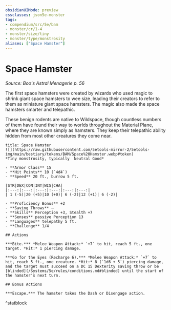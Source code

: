 ```yaml
---
obsidianUIMode: preview
cssclasses: json5e-monster
tags:
- compendium/src/5e/bam
- monster/cr/1-4
- monster/size/tiny
- monster/type/monstrosity
aliases: ["Space Hamster"]
---
```

# Space Hamster
*Source: Boo's Astral Menagerie p. 56*  

The first space hamsters were created by wizards who used magic to shrink giant space hamsters to wee size, leading their creators to refer to them as miniature giant space hamsters. The magic also made the space hamsters smarter and telepathic.

These benign rodents are native to Wildspace, though countless numbers of them have found their way to worlds throughout the Material Plane, where they are known simply as hamsters. They keep their telepathic ability hidden from most other creatures they come near.

```ad-statblock
title: Space Hamster
![](https://raw.githubusercontent.com/5etools-mirror-2/5etools-img/main/bestiary/tokens/BAM/Space%20Hamster.webp#token)
*Tiny monstrosity, typically  Neutral Good*

- **Armor Class** 15
- **Hit Points** 10 (`4d4`)
- **Speed** 20 ft., burrow 5 ft.

|STR|DEX|CON|INT|WIS|CHA|
|:---:|:---:|:---:|:---:|:---:|:---:|
| 1 (-5)|20 (+5)|10 (+0)| 6 (-2)|12 (+1)| 6 (-2)|

- **Proficiency Bonus** +2
- **Saving Throws** ⏤
- **Skills** Perception +3, Stealth +7
- **Senses** passive Perception 13
- **Languages** telepathy 5 ft.
- **Challenge** 1/4

## Actions

***Bite.*** *Melee Weapon Attack:* `+7` to hit, reach 5 ft., one target. *Hit:* 1 piercing damage.

***Go for the Eyes (Recharge 6).*** *Melee Weapon Attack:* `+7` to hit, reach 5 ft., one creature. *Hit:* 8 (`1d6 + 5`) piercing damage, and the target must succeed on a DC 15 Dexterity saving throw or be [blinded](/Systems/5e/rules/conditions.md#blinded) until the start of the hamster's next turn.

## Bonus Actions

***Escape.*** The hamster takes the Dash or Disengage action.
```
^statblock